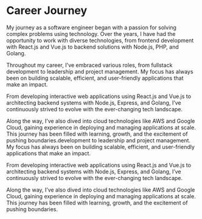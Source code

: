 # Career Journey

My journey as a software engineer began with a passion for solving complex problems using technology. Over the years, I have had the opportunity to work with diverse technologies, from frontend development with React.js and Vue.js to backend solutions with Node.js, PHP, and Golang. 

Throughout my career, I've embraced various roles, from fullstack development to leadership and project management. My focus has always been on building scalable, efficient, and user-friendly applications that make an impact.

From developing interactive web applications using React.js and Vue.js to architecting backend systems with Node.js, Express, and Golang, I’ve continuously strived to evolve with the ever-changing tech landscape. 

Along the way, I’ve also dived into cloud technologies like AWS and Google Cloud, gaining experience in deploying and managing applications at scale. This journey has been filled with learning, growth, and the excitement of pushing boundaries.development to leadership and project management. My focus has always been on building scalable, efficient, and user-friendly applications that make an impact.

From developing interactive web applications using React.js and Vue.js to architecting backend systems with Node.js, Express, and Golang, I’ve continuously strived to evolve with the ever-changing tech landscape. 

Along the way, I’ve also dived into cloud technologies like AWS and Google Cloud, gaining experience in deploying and managing applications at scale. This journey has been filled with learning, growth, and the excitement of pushing boundaries.
